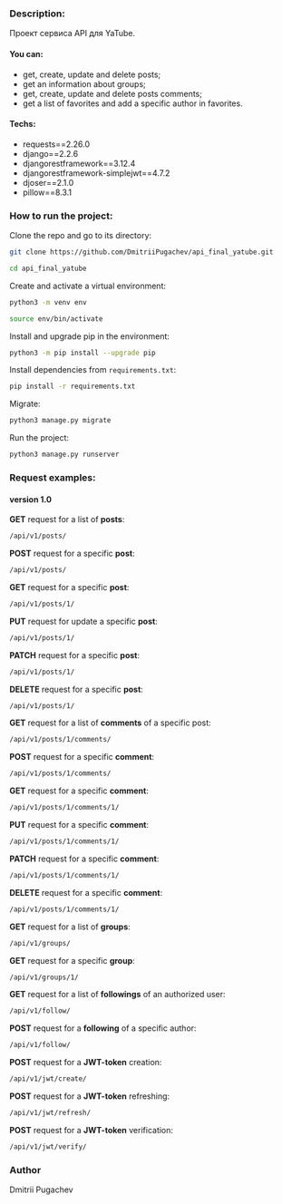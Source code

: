 ### Description:
Проект сервиса API для YaTube.
#### You can:
  * get, create, update and delete posts;
  * get an information about groups;
  * get, create, update and delete posts comments;
  * get a list of favorites and add a specific author in favorites.
#### Techs:
  * requests==2.26.0
  * django==2.2.6
  * djangorestframework==3.12.4
  * djangorestframework-simplejwt==4.7.2
  * djoser==2.1.0
  * pillow==8.3.1
### How to run the project:
Clone the repo and go to its directory:
```bash
git clone https://github.com/DmitriiPugachev/api_final_yatube.git
```
```bash
cd api_final_yatube
```
Create and activate a virtual environment:
```bash
python3 -m venv env
```
```bash
source env/bin/activate
```
Install and upgrade pip in the environment:
```bash
python3 -m pip install --upgrade pip
```
Install dependencies from ```requirements.txt```:
```bash
pip install -r requirements.txt
```
Migrate:
```bash
python3 manage.py migrate
```
Run the project:
```bash
python3 manage.py runserver
```
### Request examples:
#### version 1.0

**GET** request for a list of **posts**:

```bash
/api/v1/posts/
```

**POST** request for a specific **post**:

```bash
/api/v1/posts/
```

**GET** request for a specific **post**:

```bash
/api/v1/posts/1/
```

**PUT** request for update a specific **post**:

```bash
/api/v1/posts/1/
```

**PATCH** request for a specific **post**:

```bash
/api/v1/posts/1/
```

**DELETE** request for a specific **post**:

```bash
/api/v1/posts/1/
```

**GET** request for a list of **comments** of a specific post:

```bash
/api/v1/posts/1/comments/
```

**POST** request for a specific **comment**:

```bash
/api/v1/posts/1/comments/
```

**GET** request for a specific **comment**:

```bash
/api/v1/posts/1/comments/1/
```

**PUT** request for a specific **comment**:

```bash
/api/v1/posts/1/comments/1/
```

**PATCH** request for a specific **comment**:

```bash
/api/v1/posts/1/comments/1/
```

**DELETE** request for a specific **comment**:

```bash
/api/v1/posts/1/comments/1/
```

**GET** request for a list of **groups**:

```bash
/api/v1/groups/
```

**GET** request for a specific **group**:

```bash
/api/v1/groups/1/
```

**GET** request for a list of **followings** of an authorized user:

```bash
/api/v1/follow/
```

**POST** request for a **following** of a specific author:

```bash
/api/v1/follow/
```

**POST** request for a **JWT-token** creation:

```bash
/api/v1/jwt/create/
```

**POST** request for a **JWT-token** refreshing:

```bash
/api/v1/jwt/refresh/
```

**POST** request for a **JWT-token** verification:

```bash
/api/v1/jwt/verify/
```

### Author
Dmitrii Pugachev
